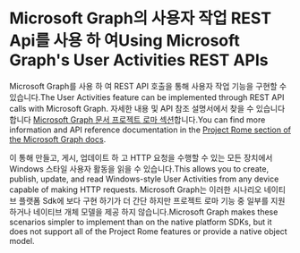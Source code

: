 # <a name="using-microsoft-graphs-user-activities-rest-apis"></a><span data-ttu-id="97fa9-101">Microsoft Graph의 사용자 작업 REST Api를 사용 하 여</span><span class="sxs-lookup"><span data-stu-id="97fa9-101">Using Microsoft Graph's User Activities REST APIs</span></span>

<span data-ttu-id="97fa9-102">Microsoft Graph를 사용 하 여 REST API 호출을 통해 사용자 작업 기능을 구현할 수 있습니다.</span><span class="sxs-lookup"><span data-stu-id="97fa9-102">The User Activities feature can be implemented through REST API calls with Microsoft Graph.</span></span> <span data-ttu-id="97fa9-103">자세한 내용 및 API 참조 설명서에서 찾을 수 있습니다 합니다 [Microsoft Graph 문서 프로젝트 로마 섹션](https://developer.microsoft.com/graph/docs/api-reference/beta/resources/project_rome_overview#activities)합니다.</span><span class="sxs-lookup"><span data-stu-id="97fa9-103">You can find more information and API reference documentation in the [Project Rome section of the Microsoft Graph docs](https://developer.microsoft.com/graph/docs/api-reference/beta/resources/project_rome_overview#activities).</span></span>

<span data-ttu-id="97fa9-104">이 통해 만들고, 게시, 업데이트 하 고 HTTP 요청을 수행할 수 있는 모든 장치에서 Windows 스타일 사용자 활동을 읽을 수 있습니다.</span><span class="sxs-lookup"><span data-stu-id="97fa9-104">This allows you to create, publish, update, and read Windows-style User Activities from any device capable of making HTTP requests.</span></span> <span data-ttu-id="97fa9-105">Microsoft Graph는 이러한 시나리오 네이티브 플랫폼 Sdk에 보다 구현 하기가 더 간단 하지만 프로젝트 로마 기능 중 일부를 지원 하거나 네이티브 개체 모델을 제공 하지 않습니다.</span><span class="sxs-lookup"><span data-stu-id="97fa9-105">Microsoft Graph makes these scenarios simpler to implement than on the native platform SDKs, but it does not support all of the Project Rome features or provide a native object model.</span></span>